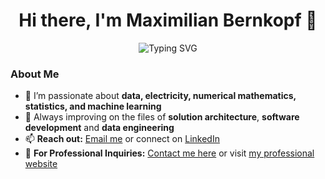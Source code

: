 <h1 align="center">Hi there, I'm Maximilian Bernkopf 👋</h1>

<p align="center">
  <img src="https://readme-typing-svg.demolab.com?font=Fira+Code&duration=2000&pause=1000&color=36BCF7&center=true&vCenter=true&width=435&lines=Software+Developer;Data+Engineer;Math+Nerd" alt="Typing SVG" />
</p>

### About Me

- 🔭 I’m passionate about **data, electricity, numerical mathematics, statistics, and machine learning**
- 🌱 Always improving on the files of **solution architecture**, **software development** and **data engineering**
- 📫 **Reach out:** [Email me](mailto:maximilian.bernkopf@gmail.com) or connect on [LinkedIn](https://www.linkedin.com/in/maximilian-bernkopf/)
- 💼 **For Professional Inquiries:** [Contact me here](mailto:max@berntechsolutions) or visit [my professional website](https://www.berntechsolutions.com)
